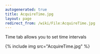 ```yaml
---
autogenerated: true
title: AcquireTime.jpg
layout: page
redirect_from: /wiki/File:AcquireTime.jpg
---
```


Time tab allows you to set time intervals

{% include img src="AcquireTime.jpg" %}

